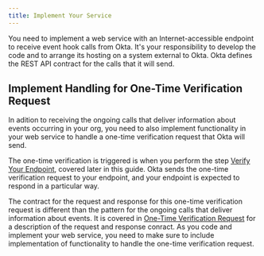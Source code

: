 ```yaml
---
title: Implement Your Service
---
```


You need to implement a web service with an Internet-accessible endpoint to receive event hook calls from Okta. It's your responsibility to develop the code and to arrange its hosting on a system external to Okta. Okta defines the REST API contract for the calls that it will send.

## Implement Handling for One-Time Verification Request

In adition to receiving the ongoing calls that deliver information about events occurring in your org, you need to also implement functionality in your web service to handle a one-time verification request that Okta will send.

The one-time verification is triggered is when you perform the step [Verify Your Endpoint](/docs/guides/set-up-event-hook/verify-your-endpoint), covered later in this guide. Okta sends the one-time verification request to your endpoint, and your endpoint is expected to respond in a particular way.

The contract for the request and response for this one-time verification request is different than the pattern for the ongoing calls that deliver information about events. It is covered in [One-Time Verification Request](/docs/concepts/event-hooks/#one-time-verification-request) for a description of the request and response conract. As you code and implement your web service, you need to make sure to include implementation of functionality to handle the one-time verification request.

<NextSectionLink/>

